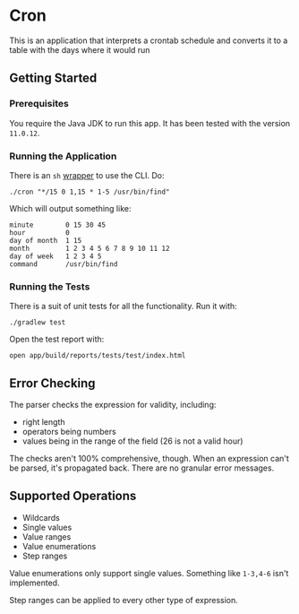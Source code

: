# Cron

This is an application that interprets a crontab schedule and converts it to a table with the days where it would run

## Getting Started

### Prerequisites

You require the Java JDK to run this app. It has been tested with the version `11.0.12`.

### Running the Application

There is an `sh` [wrapper](./cron) to use the CLI. Do:

```shell
./cron "*/15 0 1,15 * 1-5 /usr/bin/find"
```

Which will output something like:

```console
minute        0 15 30 45
hour          0
day of month  1 15
month         1 2 3 4 5 6 7 8 9 10 11 12
day of week   1 2 3 4 5
command       /usr/bin/find
```

### Running the Tests

There is a suit of unit tests for all the functionality. Run it with:

```shell
./gradlew test
```

Open the test report with:

```
open app/build/reports/tests/test/index.html
```

## Error Checking

The parser checks the expression for validity, including:

- right length
- operators being numbers
- values being in the range of the field (26 is not a valid hour)

The checks aren't 100% comprehensive, though. When an expression can't be parsed, it's propagated back. There are no granular error messages.

## Supported Operations

- Wildcards
- Single values
- Value ranges
- Value enumerations
- Step ranges

Value enumerations only support single values. Something like `1-3,4-6` isn't implemented.

Step ranges can be applied to every other type of expression.
